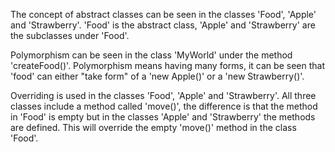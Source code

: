 The concept of abstract classes can be seen in the classes 'Food', 'Apple' and 'Strawberry'. 'Food' is the abstract class, 'Apple' and 'Strawberry' are the subclasses under 'Food'.

Polymorphism can be seen in the class 'MyWorld' under the method 'createFood()'. Polymorphism means having many forms, it can be seen that 'food' can either "take form" of a 'new Apple()' or a 'new Strawberry()'.

Overriding is used in the classes 'Food', 'Apple' and 'Strawberry'. All three classes include a method called 'move()', the difference is that the method in 'Food' is empty but in the classes 'Apple' and 'Strawberry' the methods are defined. This will override the empty 'move()' method in the class 'Food'.
